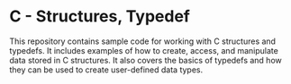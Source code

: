 # C - Structures, Typedef
This repository contains sample code for working with C structures and typedefs. It includes examples of how to create, access, and manipulate data stored in C structures. It also covers the basics of typedefs and how they can be used to create user-defined data types.

